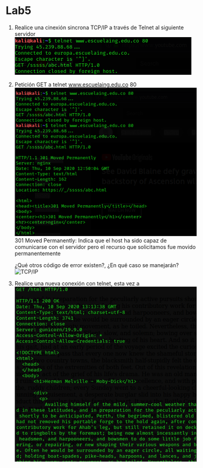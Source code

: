 # Lab5

1. Realice una cinexión sincrona TCP/IP a través de Telnet al siguiente servidor
    ![TCP/IP](./Image/Telnet1.png)
2. Petición GET a telnet www.escuelaing.edu.co 80
    ![TCP/IP](./Image/Telnet.png)
    301 Moved Permanently: Indica que el host ha sido capaz de comunicarse con el servidor pero el recurso que solicitamos fue movido permanentemente 

    ¿Qué otros código de error existen?, ¿En qué caso se manejarán?
    ![TCP/IP](./Image/CodigoDeError.png)
3. Realice una nueva conexión con telnet, esta vez a
    ![TCP/IP](./Image/httpbin.png)